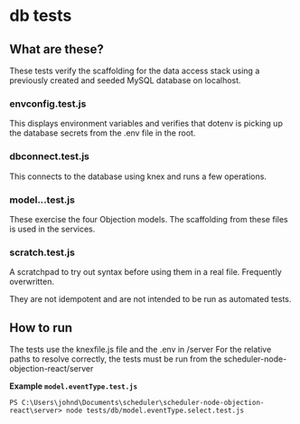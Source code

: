 db tests
========
What are these?
---------------
These tests verify the scaffolding for the data access stack using a previously created and seeded MySQL database on localhost. 

### envconfig.test.js
This displays environment variables and verifies that dotenv is picking up the database secrets from the .env file in the root.

### dbconnect.test.js
This connects to the database using knex and runs a few operations.

### model.*.*.test.js
These exercise the four Objection models. The scaffolding from these files is used in the services.

### scratch.test.js
A scratchpad to try out syntax before using them in a real file. Frequently overwritten.

They are not idempotent and are not intended to be run as automated tests.

How to run
----------
The tests use the knexfile.js file and the .env in /server
For the relative paths to resolve correctly, the tests must be run from the scheduler-node-objection-react/server

**Example `model.eventType.test.js`**
```
PS C:\Users\johnd\Documents\scheduler\scheduler-node-objection-react\server> node tests/db/model.eventType.select.test.js
```